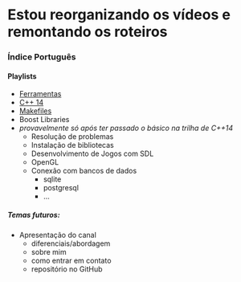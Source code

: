 # Estou reorganizando os vídeos e remontando os roteiros

### Índice Português

#### Playlists

- [Ferramentas](ferramentas/README.md)
- [C++ 14](cpp14/README.md)
- [Makefiles](makefiles/README.md)
- Boost Libraries
- *provavelmente só após ter passado o básico na trilha de C++14*
  - Resolução de problemas
  - Instalação de bibliotecas
  - Desenvolvimento de Jogos com SDL
  - OpenGL
  - Conexão com bancos de dados
     - sqlite
     - postgresql
     - ...

##### Temas futuros:

- Apresentação do canal
   - diferenciais/abordagem
   - sobre mim
   - como entrar em contato
   - repositório no GitHub